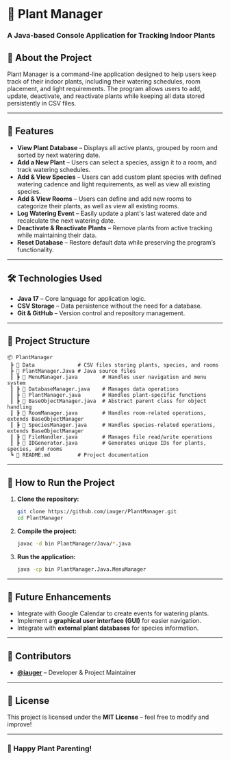# 🌱 Plant Manager

### **A Java-based Console Application for Tracking Indoor Plants**

## **📌 About the Project**

Plant Manager is a command-line application designed to help users keep track of their indoor plants, including their watering schedules, room placement, and light requirements. The program allows users to add, update, deactivate, and reactivate plants while keeping all data stored persistently in CSV files.

---

## **🚀 Features**

- **View Plant Database** – Displays all active plants, grouped by room and sorted by next watering date.
- **Add a New Plant** – Users can select a species, assign it to a room, and track watering schedules.
- **Add & View Species** – Users can add custom plant species with defined watering cadence and light requirements, as well as view all existing species.
- **Add & View Rooms** – Users can define and add new rooms to categorize their plants, as well as view all existing rooms.
- **Log Watering Event** – Easily update a plant's last watered date and recalculate the next watering date.
- **Deactivate & Reactivate Plants** – Remove plants from active tracking while maintaining their data.
- **Reset Database** – Restore default data while preserving the program’s functionality.

---

## **🛠️ Technologies Used**

- **Java 17** – Core language for application logic.
- **CSV Storage** – Data persistence without the need for a database.
- **Git & GitHub** – Version control and repository management.

---

## **📂 Project Structure**

```
📦 PlantManager
 ┣ 📂 Data              # CSV files storing plants, species, and rooms
 ┣ 📂 PlantManager.Java # Java source files
 ┃ ┣ 📜 MenuManager.java        # Handles user navigation and menu system
 ┃ ┣ 📜 DatabaseManager.java    # Manages data operations
 ┃ ┣ 📜 PlantManager.java       # Handles plant-specific functions
 ┃ ┣ 📜 BaseObjectManager.java  # Abstract parent class for object handling
 ┃ ┣ 📜 RoomManager.java        # Handles room-related operations, extends BaseObjectManager
 ┃ ┣ 📜 SpeciesManager.java     # Handles species-related operations, extends BaseObjectManager
 ┃ ┣ 📜 FileHandler.java        # Manages file read/write operations
 ┃ ┣ 📜 IDGenerator.java        # Generates unique IDs for plants, species, and rooms
 ┗ 📜 README.md         # Project documentation
```

---

## **📖 How to Run the Project**

1. **Clone the repository:**
   ```sh
   git clone https://github.com/iauger/PlantManager.git
   cd PlantManager
   ```
2. **Compile the project:**
   ```sh
   javac -d bin PlantManager/Java/*.java
   ```
3. **Run the application:**
   ```sh
   java -cp bin PlantManager.Java.MenuManager
   ```

---

## **🔧 Future Enhancements**

- Integrate with Google Calendar to create events for watering plants.
- Implement a **graphical user interface (GUI)** for easier navigation.
- Integrate with **external plant databases** for species information.

---

## **👥 Contributors**

- [**@iauger**](https://github.com/iauger) – Developer & Project Maintainer

---

## **📜 License**

This project is licensed under the **MIT License** – feel free to modify and improve!

---

### **🌿 Happy Plant Parenting!**


